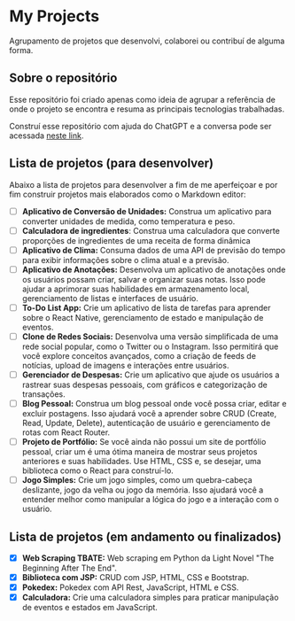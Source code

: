 # My Projects

Agrupamento de projetos que desenvolvi, colaborei ou contribuí de alguma forma.

## Sobre o repositório

Esse repositório foi criado apenas como ideia de agrupar a referência de onde o projeto se encontra e resuma as principais tecnologias trabalhadas.

Construí esse repositório com ajuda do ChatGPT e a conversa pode ser acessada [neste link](https://chat.openai.com/share/e3eaa285-5bae-4f31-91ed-5f4519bfc947).

## Lista de projetos (para desenvolver)

Abaixo a lista de projetos para desenvolver a fim de me aperfeiçoar e por fim construir projetos mais elaborados como o Markdown editor:

- [ ] __Aplicativo de Conversão de Unidades:__ Construa um aplicativo para converter unidades de medida, como temperatura e peso.
- [ ] __Calculadora de ingredientes__: Construa uma calculadora que converte proporções de ingredientes de uma receita de forma dinâmica
- [ ] __Aplicativo de Clima:__ Consuma dados de uma API de previsão do tempo para exibir informações sobre o clima atual e a previsão.
- [ ] __Aplicativo de Anotações:__ Desenvolva um aplicativo de anotações onde os usuários possam criar, salvar e organizar suas notas. Isso pode ajudar a aprimorar suas habilidades em armazenamento local, gerenciamento de listas e interfaces de usuário.
- [ ] __To-Do List App:__ Crie um aplicativo de lista de tarefas para aprender sobre o React Native, gerenciamento de estado e manipulação de eventos.
- [ ] __Clone de Redes Sociais:__ Desenvolva uma versão simplificada de uma rede social popular, como o Twitter ou o Instagram. Isso permitirá que você explore conceitos avançados, como a criação de feeds de notícias, upload de imagens e interações entre usuários.
- [ ] __Gerenciador de Despesas:__ Crie um aplicativo que ajude os usuários a rastrear suas despesas pessoais, com gráficos e categorização de transações.
- [ ] __Blog Pessoal:__ Construa um blog pessoal onde você possa criar, editar e excluir postagens. Isso ajudará você a aprender sobre CRUD (Create, Read, Update, Delete), autenticação de usuário e gerenciamento de rotas com React Router.
- [ ] __Projeto de Portfólio:__ Se você ainda não possui um site de portfólio pessoal, criar um é uma ótima maneira de mostrar seus projetos anteriores e suas habilidades. Use HTML, CSS e, se desejar, uma biblioteca como o React para construí-lo.
- [ ] __Jogo Simples:__ Crie um jogo simples, como um quebra-cabeça deslizante, jogo da velha ou jogo da memória. Isso ajudará você a entender melhor como manipular a lógica do jogo e a interação com o usuário.

## Lista de projetos (em andamento ou finalizados)

- [x] __Web Scraping TBATE:__ Web scraping em Python da Light Novel "The Beginning After The End".
- [x] __Biblioteca com JSP:__ CRUD com JSP, HTML, CSS e Bootstrap.
- [x] __Pokedex:__ Pokedex com API Rest, JavaScript, HTML e CSS.
- [x] __Calculadora:__ Crie uma calculadora simples para praticar manipulação de eventos e estados em JavaScript.
